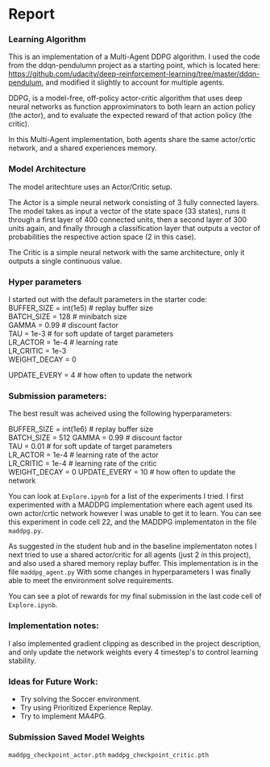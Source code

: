 # Report

### Learning Algorithm

This is an implementation of a Multi-Agent DDPG algorithm. I used the code from the ddqn-pendulumn project as a starting point, which is located here: https://github.com/udacity/deep-reinforcement-learning/tree/master/ddqn-pendulum, and modified it slightly to account for multiple agents.

DDPG, is a model-free, off-policy actor-critic algorithm that uses deep neural networks as function approximinators to both  learn an action policy (the actor), and to evaluate the expected reward of that action policy (the critic).

In this Multi-Agent implementation, both agents share the same actor/crtic network, and a shared experiences memory.

### Model Architecture

The model aritechture uses an Actor/Critic setup.

The Actor is a simple neural network consisting of 3 fully connected layers. The model takes as input a vector of the state space (33 states), runs it through a first layer of 400 connected units, then a second layer of 300 units again, and finally through a classification layer that outputs a vector of probabilities the respective action space (2 in this case).

The Critic is a simple neural network with the same architecture, only it outputs a single continuous value.

### Hyper parameters

I started out with the default parameters in the starter code:  
BUFFER_SIZE = int(1e5) # replay buffer size  
BATCH_SIZE = 128 # minibatch size  
GAMMA = 0.99 # discount factor  
TAU = 1e-3 # for soft update of target parameters  
LR_ACTOR = 1e-4 # learning rate  
LR_CRITIC = 1e-3  
WEIGHT_DECAY = 0  
  
UPDATE_EVERY = 4 # how often to update the network  
  
### Submission parameters:

The best result was acheived using the following hyperparameters:  
  
BUFFER_SIZE = int(1e6)  # replay buffer size  
BATCH_SIZE = 512
GAMMA = 0.99            # discount factor  
TAU = 0.01              # for soft update of target parameters  
LR_ACTOR = 1e-4         # learning rate of the actor   
LR_CRITIC = 1e-4        # learning rate of the critic  
WEIGHT_DECAY = 0
UPDATE_EVERY = 10        # how often to update the network  
  
You can look at `Explore.ipynb` for a list of the experiments I tried. I first experimented with a MADDPG implementation where each agent used its own actor/crtic network however I was unable to get it to learn. You can see this experiment in code cell 22, and the MADDPG implementaton in the file `maddpg.py`.

As suggested in the student hub and in the baseline implementaton notes I next tried to use a shared actor/critic for all agents (just 2 in this project), and also used a shared memory replay buffer. This implementation is in the file `maddpg_agent.py` With some changes in hyperparameters I was finally able to meet the environment solve requirements.

You can see a plot of rewards for my final submission in the last code cell of `Explore.ipynb`.

### Implementation notes:

I also implemented gradient clipping as described in the project description, and only update the network weights every 4 timestep's to control learning stability.

### Ideas for Future Work:
- Try solving the Soccer environment.
- Try using Prioritized Experience Replay.
- Try to implement MA4PG.

### Submission Saved Model Weights
`maddpg_checkpoint_actor.pth`
`maddpg_checkpoint_critic.pth`

